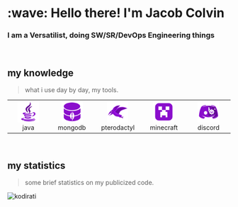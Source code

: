 <h1 align="left" id="kodirati-title">:wave: Hello there! I'm Jacob Colvin</h1>
<h3 align="left">I am a Versatilist, doing SW/SR/DevOps Engineering things</h3>

<br>

<h2 align="left" id="kodirati">my knowledge</h2>

> what i use day by day, my tools.

<table>
  <tr>
    <td align="center" width="96">
      <a href="#kodirati">
        <img src="./icons/java.png" width="48" height="48" alt="Java" />
      </a>
      <br>java
    </td>
    <td align="center" width="96">
      <a href="#kodirati">
        <img src="./icons/mongo-db.png" width="48" height="48" alt="MongoDB" />
      </a>
      <br>mongodb
    </td>
    <td align="center" width="96">
      <a href="#kodirati">
        <img src="./icons/pterodactyl.png" width="48" height="48" alt="Pterodactyl" />
      </a>
      <br>pterodactyl
    </td>
    <td align="center" width="96">
      <a href="#kodirati">
        <img src="./icons/minecraft.png" width="48" height="48" alt="Minecraft" />
      </a>
      <br>minecraft
    </td>
    <td align="center" width="96">
      <a href="#kodirati">
        <img src="./icons/discord.png" width="48" height="48" alt="Discord" />
      </a>
      <br>discord
    </td>
  </tr>
</table>

<br>

<h2 align="left" id="kodirati">my statistics</h2>

> some brief statistics on my publicized code.

<a href="#kodirati-title">
  <img src="https://raw.githubusercontent.com/kodirati/readme-statistics/output/generated/overview.svg" alt="kodirati" align="left" />
</a>
